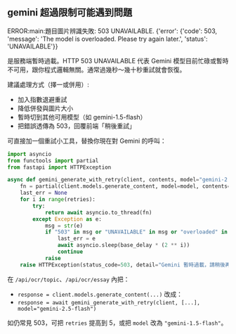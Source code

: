 ## gemini 超過限制可能遇到問題
ERROR:main:題目圖片辨識失敗: 503 UNAVAILABLE. {'error': {'code': 503, 'message': 'The model is overloaded. Please try again later.', 'status': 'UNAVAILABLE'}}

是服務端暫時過載。HTTP 503 UNAVAILABLE 代表 Gemini 模型目前忙碌或暫時不可用，跟你程式邏輯無關。通常過幾秒～幾十秒重試就會恢復。

建議處理方式（擇一或併用）:
- 加入指數退避重試
- 降低併發與圖片大小
- 暫時切到其他可用模型（如 gemini-1.5-flash）
- 把錯誤透傳為 503，回覆前端「稍後重試」

可直接加一個重試小工具，替換你現在對 Gemini 的呼叫：

```python
import asyncio
from functools import partial
from fastapi import HTTPException

async def gemini_generate_with_retry(client, contents, model="gemini-2.5-flash", retries=3, base_delay=1.5):
    fn = partial(client.models.generate_content, model=model, contents=contents)
    last_err = None
    for i in range(retries):
        try:
            return await asyncio.to_thread(fn)
        except Exception as e:
            msg = str(e)
            if "503" in msg or "UNAVAILABLE" in msg or "overloaded" in msg:
                last_err = e
                await asyncio.sleep(base_delay * (2 ** i))
                continue
            raise
    raise HTTPException(status_code=503, detail="Gemini 暫時過載，請稍後再試")
```

在 `/api/ocr/topic`、`/api/ocr/essay` 內把：
- `response = client.models.generate_content(...)`
改成：
- `response = await gemini_generate_with_retry(client, [...], model="gemini-2.5-flash")`

如仍常見 503，可把 `retries` 提高到 5，或把 `model` 改為 `"gemini-1.5-flash"`。